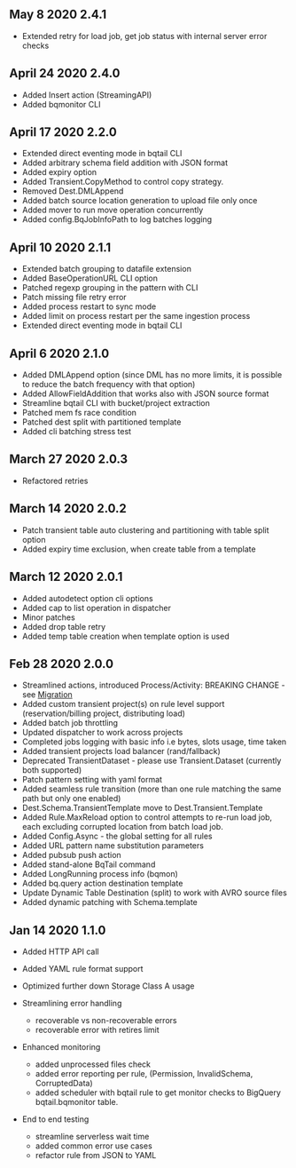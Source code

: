 ## May 8 2020 2.4.1
 * Extended retry for load job, get job status with internal server error checks 

## April 24 2020 2.4.0
 * Added Insert action (StreamingAPI)
 * Added bqmonitor CLI
 
 
## April 17 2020 2.2.0
 * Extended direct eventing mode in bqtail CLI                                           
 * Added arbitrary schema field addition with JSON format
 * Added expiry option
 * Added Transient.CopyMethod to control copy strategy.
 * Removed Dest.DMLAppend 
 * Added batch source location generation to upload file only once
 * Added mover to run move operation concurrently
 * Added config.BqJobInfoPath to log batches logging
 
 
## April 10 2020 2.1.1
 * Extended batch grouping to datafile extension
 * Added BaseOperationURL CLI option
 * Patched regexp grouping in the pattern with CLI
 * Patch missing file retry error
 * Added process restart to sync mode
 * Added limit on process restart per the same ingestion process                
 * Extended direct eventing mode in bqtail CLI                                           

  
## April 6 2020 2.1.0
 * Added DMLAppend option (since DML has no more limits, it is possible to reduce the batch frequency with that option)
 * Added AllowFieldAddition that works also with JSON source format
 * Streamline bqtail CLI with bucket/project extraction
 * Patched mem fs race condition
 * Patched dest split with partitioned template
 * Added cli batching stress test
 
## March 27  2020 2.0.3
 * Refactored retries

## March 14 2020 2.0.2
 * Patch transient table auto clustering and partitioning  with table split option
 * Added expiry time exclusion, when create table from a template
 
## March 12 2020 2.0.1
 * Added autodetect option cli options
 * Added cap to list operation in dispatcher
 * Minor patches
 * Added drop table retry
 * Added temp table creation when template option is used

   
## Feb 28 2020 2.0.0
  * Streamlined actions, introduced Process/Activity: BREAKING CHANGE - see [Migration](MIGRATION.md) 
  * Added custom transient project(s) on rule level support (reservation/billing project, distributing load)
  * Added batch job throttling
  * Updated dispatcher to work across projects
  * Completed jobs logging with basic info i.e bytes, slots usage, time taken
  * Added transient projects load balancer (rand/fallback)
  * Deprecated TransientDataset - please use Transient.Dataset (currently both supported)
  * Patch pattern setting with yaml format
  * Added seamless rule transition (more than one rule matching the same path but only one enabled) 
  * Dest.Schema.TransientTemplate move to Dest.Transient.Template
  * Added Rule.MaxReload option to control attempts to re-run load job, each excluding corrupted location from batch load job.
  * Added Config.Async - the global setting for all rules
  * Added URL pattern name substitution parameters
  * Added pubsub push action
  * Added stand-alone BqTail command
  * Added LongRunning process info (bqmon)
  * Added bq.query action destination template
  * Update Dynamic Table Destination (split) to work with AVRO source files
  * Added dynamic patching with Schema.template

## Jan 14 2020 1.1.0

  * Added HTTP API call
  * Added YAML rule format support
  * Optimized further down Storage Class A usage
  * Streamlining error handling
    - recoverable vs non-recoverable errors
    - recoverable error with retires limit

  * Enhanced monitoring
    - added unprocessed files check
    - added error reporting per rule, (Permission, InvalidSchema, CorruptedData)
    - added scheduler with bqtail rule to get monitor checks to BigQuery bqtail.bqmonitor table.

  * End to end testing
    - streamline serverless wait time
    - added common error use cases
    - refactor rule from JSON to YAML

